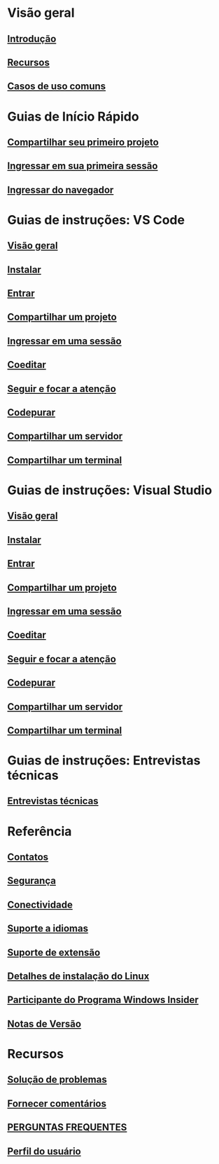 <!-- markdownlint-disable MD022 MD025 -->
# Visão geral
## [Introdução](index.md)
## [Recursos](overview/features.md)
## [Casos de uso comuns](reference/use-cases.md)
# Guias de Início Rápido
## [Compartilhar seu primeiro projeto](quickstart/share.md)
## [Ingressar em sua primeira sessão](quickstart/join.md)
## [Ingressar do navegador](quickstart/browser-join.md)
# Guias de instruções: VS Code
## [Visão geral](use/vscode.md)
## [Instalar](use/vscode.md#installation)
## [Entrar](use/vscode.md#sign-in)
## [Compartilhar um projeto](use/vscode.md#share-a-project)
## [Ingressar em uma sessão](use/vscode.md#join-a-collaboration-session)
## [Coeditar](use/vscode.md#co-editing)
## [Seguir e focar a atenção](use/vscode.md#following)
## [Codepurar](use/vscode.md#co-debugging)
## [Compartilhar um servidor](use/vscode.md#share-a-server)
## [Compartilhar um terminal](use/vscode.md#share-a-terminal)
# Guias de instruções: Visual Studio
## [Visão geral](use/vs.md)
## [Instalar](use/vs.md#installation)
## [Entrar](use/vs.md#sign-in)
## [Compartilhar um projeto](use/vs.md#share-a-project)
## [Ingressar em uma sessão](use/vs.md#join-a-collaboration-session)
## [Coeditar](use/vs.md#co-editing)
## [Seguir e focar a atenção](use/vs.md#following)
## [Codepurar](use/vs.md#co-debugging)
## [Compartilhar um servidor](use/vs.md#share-a-server)
## [Compartilhar um terminal](use/vs.md#share-a-terminal)
# Guias de instruções: Entrevistas técnicas
## [Entrevistas técnicas](use/technical-interviews.md)
# Referência
## [Contatos](reference/contacts.md)
## [Segurança](reference/security.md)
## [Conectividade](reference/connectivity.md)
## [Suporte a idiomas](reference/platform-support.md)
## [Suporte de extensão](reference/extensions.md)


## [Detalhes de instalação do Linux](reference/linux.md)
## [Participante do Programa Windows Insider](reference/insiders.md)
## [Notas de Versão](https://aka.ms/vsls-releases)
# Recursos
## [Solução de problemas](troubleshooting.md)
## [Fornecer comentários](support.md)
## [PERGUNTAS FREQUENTES](faq.md)
## [Perfil do usuário](user-profile.md)
